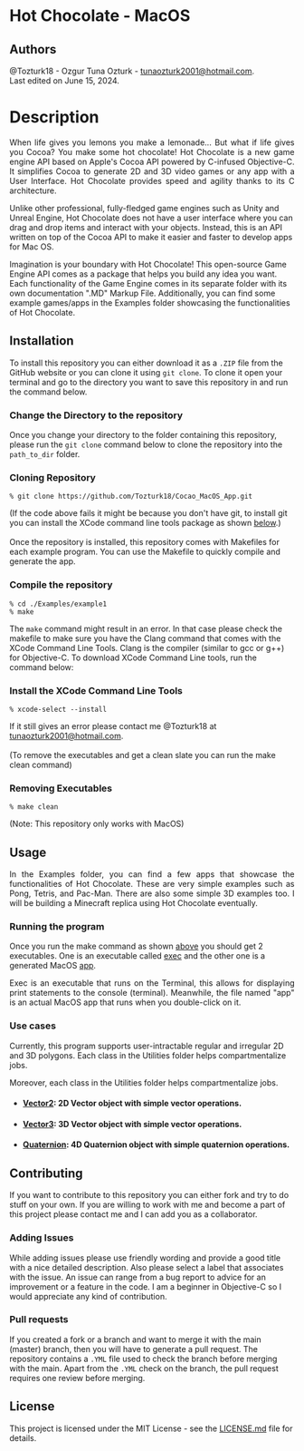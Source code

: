 # Hot Chocolate - MacOS

## Authors
@Tozturk18 - Ozgur Tuna Ozturk - tunaozturk2001@hotmail.com. <br>
Last edited on June 15, 2024.

# Description
<p style="text-align: justify">
When life gives you lemons you make a lemonade... But what if life gives you Cocoa? You make some hot chocolate! Hot Chocolate is a new game engine API based on Apple's Cocoa API powered by C-infused Objective-C. It simplifies Cocoa to generate 2D and 3D video games or any app with a User Interface. Hot Chocolate provides speed and agility thanks to its C architecture.

Unlike other professional, fully-fledged game engines such as Unity and Unreal Engine, Hot Chocolate does not have a user interface where you can drag and drop items and interact with your objects. Instead, this is an API written on top of the Cocoa API to make it easier and faster to develop apps for Mac OS.

Imagination is your boundary with Hot Chocolate! This open-source Game Engine API comes as a package that helps you build any idea you want. Each functionality of the Game Engine comes in its separate folder with its own documentation ".MD" Markup File.
Additionally, you can find some example games/apps in the Examples folder showcasing the functionalities of Hot Chocolate.
</p>

## Installation
To install this repository you can either download it as a ```.ZIP``` file from the GitHub website or you can clone it using ```git clone```. To clone it open your terminal and go to the directory you want to save this repository in and run the command below.

### Change the Directory to the repository
Once you change your directory to the folder containing this repository, please run the ```git clone``` command below to clone the repository into the ```path_to_dir``` folder.

### Cloning Repository
```%
% git clone https://github.com/Tozturk18/Cocao_MacOS_App.git
```
(If the code above fails it might be because you don't have git, to install git you can install the XCode command line tools package as shown [below](#install-the-xcode-command-line-tools).)
<br><br>
Once the repository is installed, this repository comes with Makefiles for each example program. You can use the Makefile to quickly compile and generate the app.<br>

### Compile the repository
```%
% cd ./Examples/example1
% make
```
The ```make``` command might result in an error. In that case please check the makefile to make sure you have the Clang command that comes with the XCode Command Line Tools. Clang is the compiler (similar to gcc or g++) for Objective-C. To download XCode Command Line tools, run the command below:

### Install the XCode Command Line Tools
```%
% xcode-select --install
```
If it still gives an error please contact me @Tozturk18 at tunaozturk2001@hotmail.com.
<br><br>
(To remove the executables and get a clean slate you can run the make clean command)

### Removing Executables
```%
% make clean
```
(Note: This repository only works with MacOS)

## Usage
<p style="text-align: justify">
In the Examples folder, you can find a few apps that showcase the functionalities of Hot Chocolate. These are very simple examples such as Pong, Tetris, and Pac-Man. There are also some simple 3D examples too. I will be building a Minecraft replica using Hot Chocolate eventually.
</p>

### Running the program
Once you run the make command as shown [above](#compile-the-repository) you should get 2 executables. One is an executable called [exec](app) and the other one is a generated MacOS [app](test.app). 
<p style="text-align: justify">
Exec is an executable that runs on the Terminal, this allows for displaying print statements to the console (terminal). Meanwhile, the file named "app" is an actual MacOS app that runs when you double-click on it.
</p>

### Use cases
Currently, this program supports user-intractable regular and irregular 2D and 3D polygons. Each class in the Utilities folder helps compartmentalize jobs.

Moreover, each class in the Utilities folder helps compartmentalize jobs.

- #### [Vector2](./Utilities/Vector2/Vector2.md): 2D Vector object with simple vector operations.
- #### [Vector3](./Utilities/Vector3/Vector3.md): 3D Vector object with simple vector operations.
- #### [Quaternion](./Utilities/Quaternion/Quaternion.md): 4D Quaternion object with simple quaternion operations.

## Contributing
If you want to contribute to this repository you can either fork and try to do stuff on your own. If you are willing to work with me and become a part of this project please contact me and I can add you as a collaborator. 

### Adding Issues
While adding issues please use friendly wording and provide a good title with a nice detailed description. Also please select a label that associates with the issue. An issue can range from a bug report to advice for an improvement or a feature in the code. I am a beginner in Objective-C so I would appreciate any kind of contribution.

### Pull requests
If you created a fork or a branch and want to merge it with the main (master) branch, then you will have to generate a pull request. The repository contains a ```.YML``` file used to check the branch before merging with the main. Apart from the ```.YML``` check on the branch, the pull request requires one review before merging.

## License
This project is licensed under the MIT License - see the [LICENSE.md](./LICENSE) file for details.